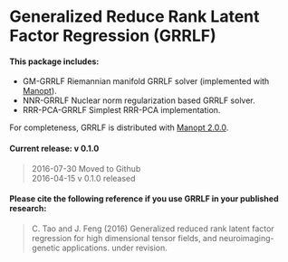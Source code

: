 # Generalized Reduce Rank Latent Factor Regression (GRRLF)



#### This package includes:
* GM-GRRLF Riemannian manifold GRRLF solver (implemented with [Manopt](http://www.manopt.org/)).
* NNR-GRRLF Nuclear norm regularization based GRRLF solver.
* RRR-PCA-GRRLF Simplest RRR-PCA implementation.

For completeness, GRRLF is distributed with [Manopt 2.0.0](http://www.manopt.org/).

#### Current release: v 0.1.0
> 2016-07-30 Moved to Github  
> 2016-04-15 v 0.1.0 released

#### Please cite the following reference if you use GRRLF in your published research:
> C. Tao and J. Feng (2016) Generalized reduced rank latent factor regression for high dimensional tensor fields, and neuroimaging-genetic applications. under revision. 

